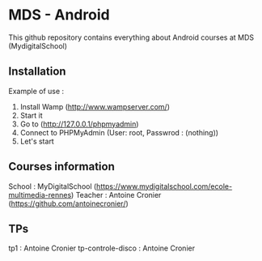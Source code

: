 # MDS - Android
This github repository contains everything about Android courses at MDS (MydigitalSchool)

## Installation
Example of use :
1. Install Wamp (http://www.wampserver.com/)
2. Start it
3. Go to (http://127.0.0.1/phpmyadmin)
4. Connect to PHPMyAdmin (User: root, Passwrod : (nothing))
5. Let's start 

## Courses information
School : MyDigitalSchool (https://www.mydigitalschool.com/ecole-multimedia-rennes)
Teacher : Antoine Cronier (https://github.com/antoinecronier/)

## TPs
tp1 : Antoine Cronier
tp-controle-disco : Antoine Cronier